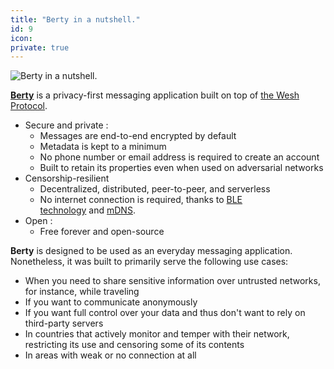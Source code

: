```yaml
---
title: "Berty in a nutshell."
id: 9
icon:
private: true
---
```


![Berty in a nutshell.](animation--1_berty_animation_white_bg.gif)

**[Berty](https://berty.tech/)** is a privacy-first messaging application built on top of [the Wesh Protocol](https://berty.tech/docs/protocol/).

- Secure and private :
    - Messages are end-to-end encrypted by default
    - Metadata is kept to a minimum
    - No phone number or email address is required to create an account
    - Built to retain its properties even when used on adversarial networks
- Censorship-resilient
    - Decentralized, distributed, peer-to-peer, and serverless
    - No internet connection is required, thanks to [BLE technology](https://en.wikipedia.org/wiki/Bluetooth_Low_Energy) and [mDNS](https://en.wikipedia.org/wiki/Multicast_DNS).
- Open :
    - Free forever and open-source

**Berty** is designed to be used as an everyday messaging application. Nonetheless, it was built to primarily serve the following use cases:

- When you need to share sensitive information over untrusted networks, for instance, while traveling
- If you want to communicate anonymously
- If you want full control over your data and thus don't want to rely on third-party servers
- In countries that actively monitor and temper with their network, restricting its use and censoring some of its contents
- In areas with weak or no connection at all